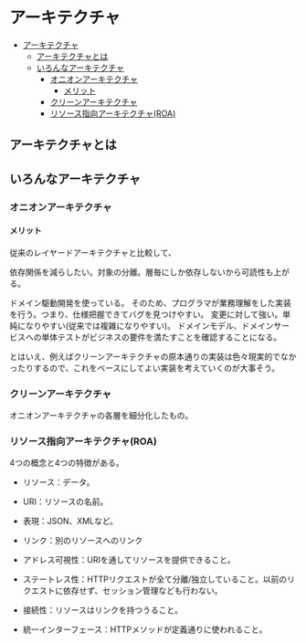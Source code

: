 # アーキテクチャ

- [アーキテクチャ](#アーキテクチャ)
  - [アーキテクチャとは](#アーキテクチャとは)
  - [いろんなアーキテクチャ](#いろんなアーキテクチャ)
    - [オニオンアーキテクチャ](#オニオンアーキテクチャ)
      - [メリット](#メリット)
    - [クリーンアーキテクチャ](#クリーンアーキテクチャ)
    - [リソース指向アーキテクチャ(ROA)](#リソース指向アーキテクチャroa)

## アーキテクチャとは

## いろんなアーキテクチャ

### オニオンアーキテクチャ

#### メリット

従来のレイヤードアーキテクチャと比較して、

依存関係を減らしたい。対象の分離。層毎にしか依存しないから可読性も上がる。

ドメイン駆動開発を使っている。
そのため、プログラマが業務理解をした実装を行う。つまり、仕様把握できてバグを見つけやすい。
変更に対して強い。単純になりやすい(従来では複雑になりやすい)。
ドメインモデル、ドメインサービスへの単体テストがビジネスの要件を満たすことを確認することになる。

とはいえ、例えばクリーンアーキテクチャの原本通りの実装は色々現実的でなかったりするので、これをベースにしてよい実装を考えていくのが大事そう。

### クリーンアーキテクチャ

オニオンアーキテクチャの各層を細分化したもの。

### リソース指向アーキテクチャ(ROA)

4つの概念と4つの特徴がある。

- リソース：データ。
- URI：リソースの名前。
- 表現：JSON、XMLなど。
- リンク：別のリソースへのリンク

- アドレス可視性：URIを通してリソースを提供できること。
- ステートレス性：HTTPリクエストが全て分離/独立していること。以前のリクエストに依存せず、セッション管理なども行わない。
- 接続性：リソースはリンクを持つうること。
- 統一インターフェース：HTTPメソッドが定義通りに使われること。

